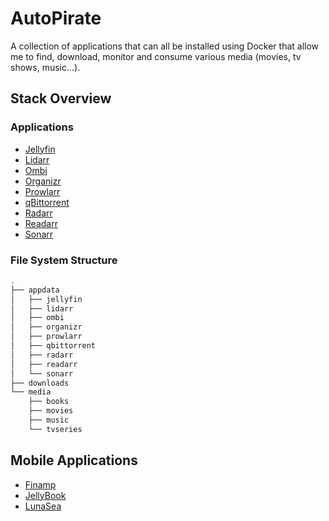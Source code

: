 # AutoPirate
A collection of applications that can all be installed using Docker that allow me to find, download, monitor and consume various media (movies, tv shows, music...).

## Stack Overview

### Applications
* [Jellyfin](https://github.com/jellyfin/jellyfin)
* [Lidarr](https://github.com/Lidarr/Lidarr)
* [Ombi](https://github.com/Ombi-app/Ombi)
* [Organizr](https://github.com/causefx/Organizr)
* [Prowlarr](https://github.com/Prowlarr/Prowlarr)
* [qBittorrent](https://github.com/qbittorrent/qBittorrent)
* [Radarr](https://github.com/Radarr/Radarr)
* [Readarr](https://github.com/Readarr/Readarr)
* [Sonarr](https://github.com/Sonarr/Sonarr)

### File System Structure
```bash
.
├── appdata
│   ├── jellyfin
│   ├── lidarr
│   ├── ombi
│   ├── organizr
│   ├── prowlarr
│   ├── qbittorrent
│   ├── radarr
│   ├── readarr
│   └── sonarr
├── downloads
└── media
    ├── books
    ├── movies
    ├── music
    └── tvseries
```

## Mobile Applications
* [Finamp](https://github.com/jmshrv/finamp)
* [JellyBook](https://github.com/Kara-Zor-El/JellyBook)
* [LunaSea](https://github.com/JagandeepBrar/LunaSea)
